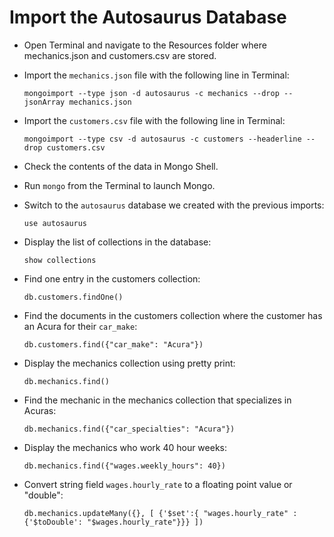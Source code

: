 # Import the Autosaurus Database

* Open Terminal and navigate to the Resources folder where mechanics.json and customers.csv are stored.

* Import the `mechanics.json` file with the following line in Terminal:

    ```shell
    mongoimport --type json -d autosaurus -c mechanics --drop --jsonArray mechanics.json
    ```

* Import the `customers.csv` file with the following line in Terminal:

    ```shell
    mongoimport --type csv -d autosaurus -c customers --headerline --drop customers.csv
    ```

* Check the contents of the data in Mongo Shell.

* Run `mongo` from the Terminal to launch Mongo.

* Switch to the `autosaurus` database we created with the previous imports:

    ```shell
    use autosaurus
    ```

* Display the list of collections in the database:

    ```shell
    show collections
    ```

* Find one entry in the customers collection:

    ```shell
    db.customers.findOne()
    ```

* Find the documents in the customers collection where the customer has an Acura for their `car_make`:

    ```shell
    db.customers.find({"car_make": "Acura"})
    ```

* Display the mechanics collection using pretty print:

    ```shell
    db.mechanics.find()
    ```

* Find the mechanic in the mechanics collection that specializes in Acuras:

    ```shell
    db.mechanics.find({"car_specialties": "Acura"})
    ```

* Display the mechanics who work 40 hour weeks:

    ```shell
    db.mechanics.find({"wages.weekly_hours": 40})
    ```

* Convert string field `wages.hourly_rate` to a floating point value or "double":

    ```shell
    db.mechanics.updateMany({}, [ {'$set':{ "wages.hourly_rate" : {'$toDouble': "$wages.hourly_rate"}}} ])
    ```
